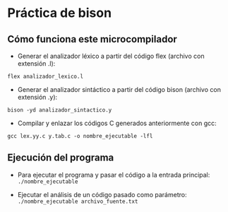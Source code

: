 # Práctica de bison
## Cómo funciona este microcompilador
- Generar el analizador léxico a partir del código flex (archivo con extensión .l):
  
```flex analizador_lexico.l```
- Generar el analizador sintáctico a partir del código bison (archivo con extensión .y):
  
```bison -yd analizador_sintactico.y```
- Compilar y enlazar los códigos C generados anteriormente con gcc:
  
```gcc lex.yy.c y.tab.c -o nombre_ejecutable -lfl```

## Ejecución del programa
- Para ejecutar el programa y pasar el código a la entrada principal:
```./nombre_ejecutable```

- Ejecutar el análisis de un código pasado como parámetro:
```./nombre_ejecutable archivo_fuente.txt```

